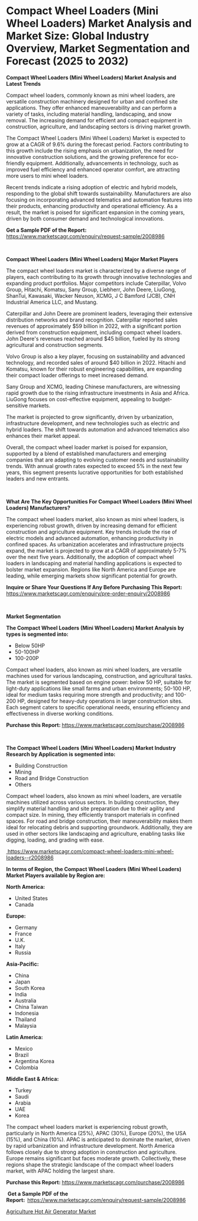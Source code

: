 <p><h1>Compact Wheel Loaders (Mini Wheel Loaders) Market Analysis and Market Size: Global Industry Overview, Market Segmentation and Forecast (2025 to 2032)</h1></p><p><strong>Compact Wheel Loaders (Mini Wheel Loaders) Market Analysis and Latest Trends</strong></p>
<p><p>Compact wheel loaders, commonly known as mini wheel loaders, are versatile construction machinery designed for urban and confined site applications. They offer enhanced maneuverability and can perform a variety of tasks, including material handling, landscaping, and snow removal. The increasing demand for efficient and compact equipment in construction, agriculture, and landscaping sectors is driving market growth. </p><p>The Compact Wheel Loaders (Mini Wheel Loaders) Market is expected to grow at a CAGR of 9.6% during the forecast period. Factors contributing to this growth include the rising emphasis on urbanization, the need for innovative construction solutions, and the growing preference for eco-friendly equipment. Additionally, advancements in technology, such as improved fuel efficiency and enhanced operator comfort, are attracting more users to mini wheel loaders. </p><p>Recent trends indicate a rising adoption of electric and hybrid models, responding to the global shift towards sustainability. Manufacturers are also focusing on incorporating advanced telematics and automation features into their products, enhancing productivity and operational efficiency. As a result, the market is poised for significant expansion in the coming years, driven by both consumer demand and technological innovations.</p></p>
<p><strong>Get a Sample PDF of the Report:&nbsp;</strong> <a href="https://www.marketscagr.com/enquiry/request-sample/2008986?utm_campaign=2731&utm_medium=2&utm_source=Github&utm_content=ia&utm_term=02032025&utm_id=compact-wheel-loaders-mini-wheel-loaders">https://www.marketscagr.com/enquiry/request-sample/2008986</a></p>
<p>&nbsp;</p>
<p><strong>Compact Wheel Loaders (Mini Wheel Loaders) Major Market Players</strong></p>
<p><p>The compact wheel loaders market is characterized by a diverse range of players, each contributing to its growth through innovative technologies and expanding product portfolios. Major competitors include Caterpillar, Volvo Group, Hitachi, Komatsu, Sany Group, Liebherr, John Deere, LiuGong, ShanTui, Kawasaki, Wacker Neuson, XCMG, J C Bamford (JCB), CNH Industrial America LLC, and Mustang.</p><p>Caterpillar and John Deere are prominent leaders, leveraging their extensive distribution networks and brand recognition. Caterpillar reported sales revenues of approximately $59 billion in 2022, with a significant portion derived from construction equipment, including compact wheel loaders. John Deere's revenues reached around $45 billion, fueled by its strong agricultural and construction segments.</p><p>Volvo Group is also a key player, focusing on sustainability and advanced technology, and recorded sales of around $40 billion in 2022. Hitachi and Komatsu, known for their robust engineering capabilities, are expanding their compact loader offerings to meet increased demand.</p><p>Sany Group and XCMG, leading Chinese manufacturers, are witnessing rapid growth due to the rising infrastructure investments in Asia and Africa. LiuGong focuses on cost-effective equipment, appealing to budget-sensitive markets.</p><p>The market is projected to grow significantly, driven by urbanization, infrastructure development, and new technologies such as electric and hybrid loaders. The shift towards automation and advanced telematics also enhances their market appeal.</p><p>Overall, the compact wheel loader market is poised for expansion, supported by a blend of established manufacturers and emerging companies that are adapting to evolving customer needs and sustainability trends. With annual growth rates expected to exceed 5% in the next few years, this segment presents lucrative opportunities for both established leaders and new entrants.</p></p>
<p>&nbsp;</p>
<p><strong>What Are The Key Opportunities For Compact Wheel Loaders (Mini Wheel Loaders) Manufacturers?</strong></p>
<p><p>The compact wheel loaders market, also known as mini wheel loaders, is experiencing robust growth, driven by increasing demand for efficient construction and agriculture equipment. Key trends include the rise of electric models and advanced automation, enhancing productivity in confined spaces. As urbanization accelerates and infrastructure projects expand, the market is projected to grow at a CAGR of approximately 5-7% over the next five years. Additionally, the adoption of compact wheel loaders in landscaping and material handling applications is expected to bolster market expansion. Regions like North America and Europe are leading, while emerging markets show significant potential for growth.</p></p>
<p><strong>Inquire or Share Your Questions If Any Before Purchasing This Report:</strong> <a href="https://www.marketscagr.com/enquiry/pre-order-enquiry/2008986?utm_campaign=2731&utm_medium=2&utm_source=Github&utm_content=ia&utm_term=02032025&utm_id=compact-wheel-loaders-mini-wheel-loaders">https://www.marketscagr.com/enquiry/pre-order-enquiry/2008986</a></p>
<p>&nbsp;</p>
<p><strong>Market Segmentation</strong></p>
<p><strong>The Compact Wheel Loaders (Mini Wheel Loaders) Market Analysis by types is segmented into:</strong></p>
<p><ul><li>Below 50HP</li><li>50-100HP</li><li>100-200P</li></ul></p>
<p><p>Compact wheel loaders, also known as mini wheel loaders, are versatile machines used for various landscaping, construction, and agricultural tasks. The market is segmented based on engine power: below 50 HP, suitable for light-duty applications like small farms and urban environments; 50-100 HP, ideal for medium tasks requiring more strength and productivity; and 100-200 HP, designed for heavy-duty operations in larger construction sites. Each segment caters to specific operational needs, ensuring efficiency and effectiveness in diverse working conditions.</p></p>
<p><strong>Purchase this Report:&nbsp;</strong><a href="https://www.marketscagr.com/purchase/2008986?utm_campaign=2731&utm_medium=2&utm_source=Github&utm_content=ia&utm_term=02032025&utm_id=compact-wheel-loaders-mini-wheel-loaders">https://www.marketscagr.com/purchase/2008986</a></p>
<p>&nbsp;</p>
<p><strong>The Compact Wheel Loaders (Mini Wheel Loaders) Market Industry Research by Application is segmented into:</strong></p>
<p><ul><li>Building Construction</li><li>Mining</li><li>Road and Bridge Construction</li><li>Others</li></ul></p>
<p><p>Compact wheel loaders, also known as mini wheel loaders, are versatile machines utilized across various sectors. In building construction, they simplify material handling and site preparation due to their agility and compact size. In mining, they efficiently transport materials in confined spaces. For road and bridge construction, their maneuverability makes them ideal for relocating debris and supporting groundwork. Additionally, they are used in other sectors like landscaping and agriculture, enabling tasks like digging, loading, and grading with ease.</p></p>
<p><a href="https://www.marketscagr.com/compact-wheel-loaders-mini-wheel-loaders--r2008986?utm_campaign=2731&utm_medium=2&utm_source=Github&utm_content=ia&utm_term=02032025&utm_id=compact-wheel-loaders-mini-wheel-loaders">&nbsp;https://www.marketscagr.com/compact-wheel-loaders-mini-wheel-loaders--r2008986</a></p>
<p><strong>In terms of Region, the Compact Wheel Loaders (Mini Wheel Loaders) Market Players available by Region are:</strong></p>
<p>
    <p> <strong> North America: </strong>
        <ul>
            <li>United States</li>
            <li>Canada</li>
        </ul>
        </p> 
    <p> <strong> Europe: </strong>
        <ul>
            <li>Germany</li>
            <li>France</li>
            <li>U.K.</li>
            <li>Italy</li>
            <li>Russia</li>
        </ul>
        </p> 
    <p> <strong> Asia-Pacific: </strong>
        <ul>
            <li>China</li>
            <li>Japan</li>
            <li>South Korea</li>
            <li>India</li>
            <li>Australia</li>
            <li>China Taiwan</li>
            <li>Indonesia</li>
            <li>Thailand</li>
            <li>Malaysia</li>
        </ul>
        </p> 
    <p> <strong> Latin America: </strong>
        <ul>
            <li>Mexico</li>
            <li>Brazil</li>
            <li>Argentina Korea</li>
            <li>Colombia</li>
        </ul>
        </p> 
    <p> <strong> Middle East & Africa: </strong>
        <ul>
            <li>Turkey</li>
            <li>Saudi</li>
            <li>Arabia</li>
            <li>UAE</li>
            <li>Korea</li>
        </ul>
    </p>
    </p>
<p><p>The compact wheel loaders market is experiencing robust growth, particularly in North America (25%), APAC (30%), Europe (20%), the USA (15%), and China (10%). APAC is anticipated to dominate the market, driven by rapid urbanization and infrastructure development. North America follows closely due to strong adoption in construction and agriculture. Europe remains significant but faces moderate growth. Collectively, these regions shape the strategic landscape of the compact wheel loaders market, with APAC holding the largest share.</p></p>
<p><strong>Purchase this Report: </strong><a href="https://www.marketscagr.com/purchase/2008986?utm_campaign=2731&utm_medium=2&utm_source=Github&utm_content=ia&utm_term=02032025&utm_id=compact-wheel-loaders-mini-wheel-loaders">https://www.marketscagr.com/purchase/2008986</a></p>
<p>&nbsp;<strong>Get a Sample PDF of the Report:&nbsp;&nbsp;</strong><a href="https://www.marketscagr.com/enquiry/request-sample/2008986?utm_campaign=2731&utm_medium=2&utm_source=Github&utm_content=ia&utm_term=02032025&utm_id=compact-wheel-loaders-mini-wheel-loaders">https://www.marketscagr.com/enquiry/request-sample/2008986</a></p>
<p><strong></strong></p>
<p><p><a href="https://github.com/boisetwa16/Market-Research-Report-List-1/blob/main/agriculture-hot-air-generator-market.md?utm_campaign=2731&utm_medium=2&utm_source=Github&utm_content=ia&utm_term=02032025&utm_id=compact-wheel-loaders-mini-wheel-loaders">Agriculture Hot Air Generator Market</a></p></p>